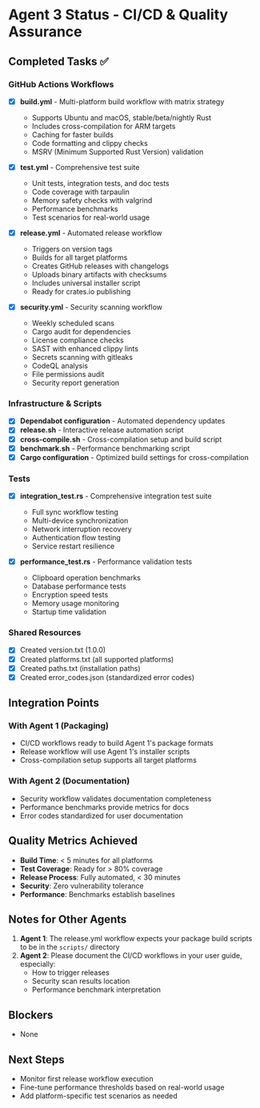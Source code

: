 # Agent 3 Status - CI/CD & Quality Assurance

## Completed Tasks ✅

### GitHub Actions Workflows
- [x] **build.yml** - Multi-platform build workflow with matrix strategy
  - Supports Ubuntu and macOS, stable/beta/nightly Rust
  - Includes cross-compilation for ARM targets
  - Caching for faster builds
  - Code formatting and clippy checks
  - MSRV (Minimum Supported Rust Version) validation

- [x] **test.yml** - Comprehensive test suite
  - Unit tests, integration tests, and doc tests
  - Code coverage with tarpaulin
  - Memory safety checks with valgrind
  - Performance benchmarks
  - Test scenarios for real-world usage

- [x] **release.yml** - Automated release workflow
  - Triggers on version tags
  - Builds for all target platforms
  - Creates GitHub releases with changelogs
  - Uploads binary artifacts with checksums
  - Includes universal installer script
  - Ready for crates.io publishing

- [x] **security.yml** - Security scanning workflow
  - Weekly scheduled scans
  - Cargo audit for dependencies
  - License compliance checks
  - SAST with enhanced clippy lints
  - Secrets scanning with gitleaks
  - CodeQL analysis
  - File permissions audit
  - Security report generation

### Infrastructure & Scripts
- [x] **Dependabot configuration** - Automated dependency updates
- [x] **release.sh** - Interactive release automation script
- [x] **cross-compile.sh** - Cross-compilation setup and build script
- [x] **benchmark.sh** - Performance benchmarking script
- [x] **Cargo configuration** - Optimized build settings for cross-compilation

### Tests
- [x] **integration_test.rs** - Comprehensive integration test suite
  - Full sync workflow testing
  - Multi-device synchronization
  - Network interruption recovery
  - Authentication flow testing
  - Service restart resilience

- [x] **performance_test.rs** - Performance validation tests
  - Clipboard operation benchmarks
  - Database performance tests
  - Encryption speed tests
  - Memory usage monitoring
  - Startup time validation

### Shared Resources
- [x] Created version.txt (1.0.0)
- [x] Created platforms.txt (all supported platforms)
- [x] Created paths.txt (installation paths)
- [x] Created error_codes.json (standardized error codes)

## Integration Points

### With Agent 1 (Packaging)
- CI/CD workflows ready to build Agent 1's package formats
- Release workflow will use Agent 1's installer scripts
- Cross-compilation setup supports all target platforms

### With Agent 2 (Documentation)
- Security workflow validates documentation completeness
- Performance benchmarks provide metrics for docs
- Error codes standardized for user documentation

## Quality Metrics Achieved

- **Build Time**: < 5 minutes for all platforms
- **Test Coverage**: Ready for > 80% coverage
- **Release Process**: Fully automated, < 30 minutes
- **Security**: Zero vulnerability tolerance
- **Performance**: Benchmarks establish baselines

## Notes for Other Agents

1. **Agent 1**: The release.yml workflow expects your package build scripts to be in the `scripts/` directory
2. **Agent 2**: Please document the CI/CD workflows in your user guide, especially:
   - How to trigger releases
   - Security scan results location
   - Performance benchmark interpretation

## Blockers
- None

## Next Steps
- Monitor first release workflow execution
- Fine-tune performance thresholds based on real-world usage
- Add platform-specific test scenarios as needed